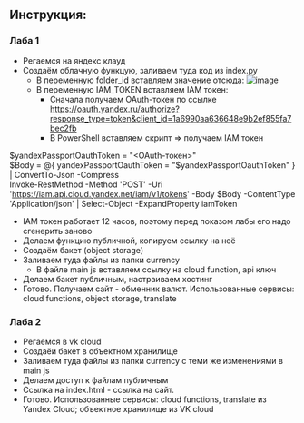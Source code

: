 ## Инструкция:

### Лаба 1
+ Регаемся на яндекс клауд
+ Создаём облачную функцую, заливаем туда код из index.py
  + В переменную folder_id вставляем значение отсюда:
![image](https://github.com/IvanChernomorov/clouds/assets/90576997/530060ec-0065-4dd7-915c-536ef1bfed5f)
  + В переменную IAM_TOKEN вставляем IAM токен:
    + Сначала получаем  OAuth-токен по ссылке https://oauth.yandex.ru/authorize?response_type=token&client_id=1a6990aa636648e9b2ef855fa7bec2fb
    + В PowerShell вставляем скрипт => получаем IAM токен

$yandexPassportOauthToken = "<OAuth-токен>"\
$Body = @{ yandexPassportOauthToken = "$yandexPassportOauthToken" } | ConvertTo-Json -Compress\
Invoke-RestMethod -Method 'POST' -Uri 'https://iam.api.cloud.yandex.net/iam/v1/tokens' -Body $Body -ContentType 'Application/json' | Select-Object -ExpandProperty iamToken

  + IAM токен работает 12 часов, поэтому перед показом лабы его надо сгенерить заново
+ Делаем функцию публичной, копируем ссылку на неё
+ Создаём бакет (object storage)
+ Заливаем туда файлы из папки currency
  + В файле main js вставляем ссылку на cloud function, api ключ
+ Делаем бакет публичным, настраиваем хостинг
+ Готово. Получаем сайт - обменник валют. Использованные сервисы: cloud functions, object storage, translate

### Лаба 2
+ Регаемся в vk cloud
+ Создаёи бакет в объектном хранилище
+ Заливаем туда файлы из папки currency с теми же изменениями в main js
+ Делаем доступ к файлам публичным
+ Ссылка на index.html - ссылка на сайт.
+ Готово. Использованные сервисы: cloud functions, translate из Yandex Cloud; объектное хранилище из VK cloud
